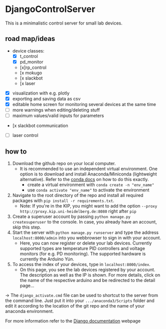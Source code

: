 # DjangoControlServer
This is a minimalistic control server for small lab devices.

## road map/ideas
- device classes:
	- [x] t_control
	- [x] pd_monitor
	- [x]rp_control
	- [x mokugo
	- [x slackbot
	- [x laser
- [x] visualization with e.g. plotly
- [x] exporting and saving data as csv
- [x] editable home screen for monitoring several devices at the same time
- [ ] more warnings when editing/deleting stuff
- [ ] maximum values/valid inputs for parameters
- [x slackbot communication
- [ ] laser control

## how to 
1. Download the github repo on your local computer.
	- It is recommended to use an independent virtual environment. One option is to download and install Anaconda/Miniconda (lightweight alternative). Refer to the [conda docs](https://docs.anaconda.com/anaconda/install/index.html) on how to do this exactly.
		* create a virtual environment with `conda create -n "env_name"`
		* use `conda activate "env_name"` to activate the environment 
2. Navigate to the root directory of the repo and install all required packages with `pip install -r requirements.txt`.
	- Note: If you're in the KIP, you might want to add the option `--proxy http://proxy.kip.uni-heidelberg.de:8080` right after `pip`
3. Create a superuser account by passing `python manage.py createsuperuser` to the console. In case, you already have an account, skip this step.
4. Start the server with `python manage.py runserver` and type the address `localhost:8000/admin` into you webbrowser to sign in with your account.
	- Here, you can now register or delete your lab devices. Currently supported types are temperature PID controllers and voltage monitors (for e.g. PD monitoring). The supported hardware is currently the Arduino Yún.
5. To access the index of your devices, type in `localhost:8000/index`.
	- On this page, you see the lab devices registered by your account. The description as well as the IP is shown. For more details, click on the name of the respective arduino and be redirected to the detail page... 


-> The `django_activate.cmd` file can be used to shortcut to the server from the command line. Just put it into your `.../anaconda3/Scripts` folder and edit it according to the location of the git repo and the name of your anaconda environment.

For more information refer to the [Django documentation](https://docs.djangoproject.com/en/3.2/) webpage 
